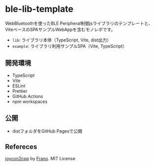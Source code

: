 # ble-lib-template

WebBluetoothを使ったBLE Peripheral制御jsライブラリのテンプレートと、ViteベースのSPAサンプルWebAppを含むモノレポです。

- `lib`: ライブラリ本体（TypeScript, Vite, dist出力）
- `example`: ライブラリ利用サンプルSPA（Vite, TypeScript）

## 開発環境
- TypeScript
- Vite
- ESLint
- Prettier
- GitHub Actions
- npm workspaces

## 公開
- distフォルダをGitHub Pagesで公開

## Refereces
[joycon2cpp](https://github.com/TheFrano/joycon2cpp) by [Frano](https://github.com/TheFrano). MIT License 
